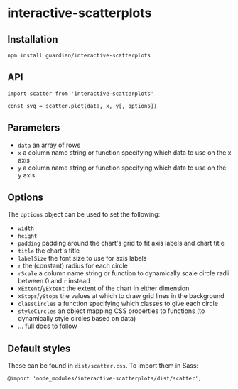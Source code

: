# interactive-scatterplots

## Installation

```
npm install guardian/interactive-scatterplots
```

## API

```
import scatter from 'interactive-scatterplots'

const svg = scatter.plot(data, x, y[, options])
```

## Parameters

* `data` an array of rows
* `x` a column name string or function specifying which data to use on the x axis
* `y` a column name string or function specifying which data to use on the y axis

## Options

The `options` object can be used to set the following:

* `width`
* `height`
* `padding` padding around the chart's grid to fit axis labels and chart title
* `title` the chart's title
* `labelSize` the font size to use for axis labels
* `r` the (constant) radius for each circle
* `rScale` a column name string or function to dynamically scale circle radii between 0 and `r` instead
* `xExtent`/`yExtent` the extent of the chart in either dimension
* `xStops`/`yStops` the values at which to draw grid lines in the background
* `classCircles` a function specifying which classes to give each circle
* `styleCircles` an object mapping CSS properties to functions (to dynamically style circles based on data)
* ... full docs to follow

## Default styles

These can be found in `dist/scatter.css`. To import them in Sass:

```
@import 'node_modules/interactive-scatterplots/dist/scatter';
```
